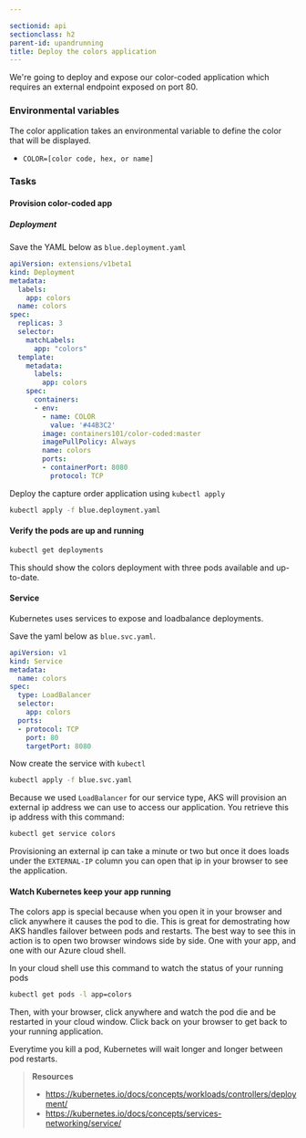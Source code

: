 ```yaml
---

sectionid: api
sectionclass: h2
parent-id: upandrunning
title: Deploy the colors application
---
```


We're going to deploy and expose our color-coded application which requires an external endpoint exposed on port 80. 

### Environmental variables
The color application takes an environmental variable to define the color that will be displayed. 
  * `COLOR=[color code, hex, or name]`

### Tasks

#### Provision color-coded app

##### Deployment

Save the YAML below as `blue.deployment.yaml`

```yaml
apiVersion: extensions/v1beta1
kind: Deployment
metadata:
  labels:
    app: colors
  name: colors
spec:
  replicas: 3
  selector:
    matchLabels:
      app: "colors"
  template:
    metadata:
      labels:
        app: colors
    spec:
      containers:
      - env:
        - name: COLOR
          value: '#44B3C2'
        image: containers101/color-coded:master
        imagePullPolicy: Always
        name: colors
        ports:
        - containerPort: 8080
          protocol: TCP
```

Deploy the capture order application using `kubectl apply`

```sh
kubectl apply -f blue.deployment.yaml
```

#### Verify the pods are up and running

```sh
kubectl get deployments
```

This should show the colors deployment with three pods available and up-to-date. 

#### Service

Kubernetes uses services to expose and loadbalance deployments. 

Save the yaml below as `blue.svc.yaml`.

```yaml
apiVersion: v1
kind: Service
metadata:
  name: colors
spec:
  type: LoadBalancer
  selector:
    app: colors
  ports:
  - protocol: TCP
    port: 80
    targetPort: 8080
```

Now create the service with `kubectl`
```sh
kubectl apply -f blue.svc.yaml
```

Because we used `LoadBalancer` for our service type, AKS will provision an external ip address we can use to access our application. You retrieve this ip address with this command:

```sh
kubectl get service colors
```

Provisioning an external ip can take a minute or two but once it does loads under the `EXTERNAL-IP` column you can open that ip in your browser to see the application. 

#### Watch Kubernetes keep your app running

The colors app is special because when you open it in your browser and click anywhere it causes the pod to die. This is great for demostrating how AKS handles failover between pods and restarts. The best way to see this in action is to open two browser windows side by side. One with your app, and one with our Azure cloud shell. 

In your cloud shell use this command to watch the status of your running pods
```sh
kubectl get pods -l app=colors
```

Then, with your browser, click anywhere and watch the pod die and be restarted in your cloud window. Click back on your browser to get back to your running application. 

Everytime you kill a pod, Kubernetes will wait longer and longer between pod restarts.

> **Resources**
>
> * <https://kubernetes.io/docs/concepts/workloads/controllers/deployment/>
> * <https://kubernetes.io/docs/concepts/services-networking/service/>
